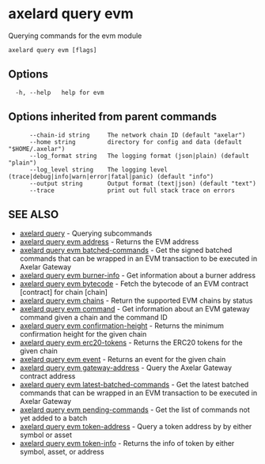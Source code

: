 # axelard query evm

Querying commands for the evm module

```
axelard query evm [flags]
```

## Options

```
  -h, --help   help for evm
```

## Options inherited from parent commands

```
      --chain-id string     The network chain ID (default "axelar")
      --home string         directory for config and data (default "$HOME/.axelar")
      --log_format string   The logging format (json|plain) (default "plain")
      --log_level string    The logging level (trace|debug|info|warn|error|fatal|panic) (default "info")
      --output string       Output format (text|json) (default "text")
      --trace               print out full stack trace on errors
```

## SEE ALSO

- [axelard query](/cli-docs/v0_27_0/axelard_query) - Querying subcommands
- [axelard query evm address](/cli-docs/v0_27_0/axelard_query_evm_address) - Returns the EVM address
- [axelard query evm batched-commands](/cli-docs/v0_27_0/axelard_query_evm_batched-commands) - Get the signed batched commands that can be wrapped in an EVM transaction to be executed in Axelar Gateway
- [axelard query evm burner-info](/cli-docs/v0_27_0/axelard_query_evm_burner-info) - Get information about a burner address
- [axelard query evm bytecode](/cli-docs/v0_27_0/axelard_query_evm_bytecode) - Fetch the bytecode of an EVM contract \[contract\] for chain \[chain\]
- [axelard query evm chains](/cli-docs/v0_27_0/axelard_query_evm_chains) - Return the supported EVM chains by status
- [axelard query evm command](/cli-docs/v0_27_0/axelard_query_evm_command) - Get information about an EVM gateway command given a chain and the command ID
- [axelard query evm confirmation-height](/cli-docs/v0_27_0/axelard_query_evm_confirmation-height) - Returns the minimum confirmation height for the given chain
- [axelard query evm erc20-tokens](axelard_query_evm_erc20-tokens) - Returns the ERC20 tokens for the given chain
- [axelard query evm event](/cli-docs/v0_27_0/axelard_query_evm_event) - Returns an event for the given chain
- [axelard query evm gateway-address](/cli-docs/v0_27_0/axelard_query_evm_gateway-address) - Query the Axelar Gateway contract address
- [axelard query evm latest-batched-commands](/cli-docs/v0_27_0/axelard_query_evm_latest-batched-commands) - Get the latest batched commands that can be wrapped in an EVM transaction to be executed in Axelar Gateway
- [axelard query evm pending-commands](/cli-docs/v0_27_0/axelard_query_evm_pending-commands) - Get the list of commands not yet added to a batch
- [axelard query evm token-address](/cli-docs/v0_27_0/axelard_query_evm_token-address) - Query a token address by by either symbol or asset
- [axelard query evm token-info](/cli-docs/v0_27_0/axelard_query_evm_token-info) - Returns the info of token by either symbol, asset, or address
